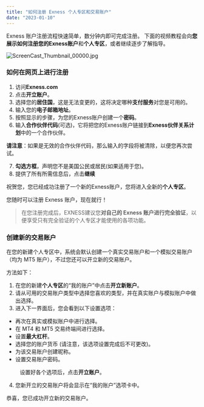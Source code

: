 ```yaml
---
title: "如何注册 Exness 个人专区和交易账户"
date: "2023-01-10"
---
```


Exness 账户注册流程快速简单，数分钟内即可完成注册。 下面的视频教程会向**您展示如何注册您的Exness账户**和**个人专区**，或者继续逐步了解指导。

![ScreenCast_Thumbnail_00000.jpg](https://haokan.baidu.com/v?vid=4161871976850577379&pd=pcshare)

### 如何在网页上进行注册

1. 访问**Exness.com**
2. 点击**开立账户**。
3. 选择您的**居住国**，这是无法变更的，这将决定哪种**支付服务**对您是可用的。
4. 输入您的**电子邮箱地址**。
5. 按照显示的步骤，为您的Exness账户创建一个**密码**。
6. 输入**合作伙伴代码**(可选)，它将把您的Exness账户链接到**Exness伙伴关系计划**中的一个合作伙伴。

**请注意**：如果是无效的合作伙伴代码，那么输入的字段将被清除，以便您再次尝试。

7. **勾选方框**，声明您不是美国公民或居民(如果适用于您)。
8. 提供了所有所需信息后，点击**继续**

祝贺您，您已经成功注册了一个新的Exness账户，您将进入全新的**个人专区**。

您随时可以注册 Exness 账户，现在就行！

> 在您注册完成后，EXNESS建议您**对自己的 Exness 账户进行完全验证**，以便享受只有完全验证的个人专区才能使用的各项功能。

### 创建新的交易账户

在您的新建个人专区中，系统会默认创建一个真实交易账户和一个模拟交易账户（均为 MT5 账户），不过您还可以开立新的交易账户。

方法如下：

1. 在您的新建**个人专区**的“我的账户”中点击**开立新账户**。
2. 请从可用的交易账户类型中选择您喜欢的类型，并在真实账户与模拟账户中做出选择。
3. 进入下一界面后，您会看到以下设置选项：

- 再次在真实或模拟账户中进行选择。
- 在 MT4 和 MT5 交易终端间进行选择。
- 设置**最大杠杆**。
- 选择您的账户货币 (请注意，该选项设置完成后不可更改)。
- 为该交易账户创建昵称。
- 设置交易账户密码。

         设置好各个选项后，点击**开立账户**。

4. 您新开立的交易账户将会显示在“我的账户”选项卡中。

恭喜，您已成功开立新的交易账户。
